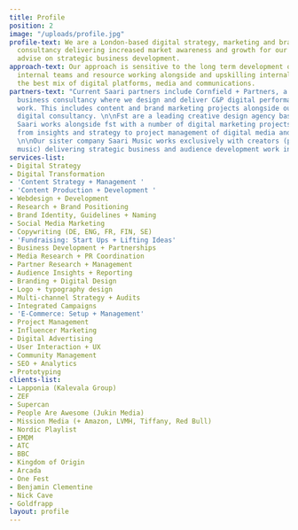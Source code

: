 ```yaml
---
title: Profile
position: 2
image: "/uploads/profile.jpg"
profile-text: We are a London-based digital strategy, marketing and brand development
  consultancy delivering increased market awareness and growth for our clients alongside
  advise on strategic business development.
approach-text: Our approach is sensitive to the long term development of our clients
  internal teams and resource working alongside and upskilling internal teams with
  the best mix of digital platforms, media and communications.
partners-text: "Current Saari partners include Cornfield + Partners, a London based
  business consultancy where we design and deliver C&P digital performance and marketing
  work. This includes content and brand marketing projects alongside our strategic
  digital consultancy. \n\nFst are a leading creative design agency based in Marlow,
  Saari works alongside fst with a number of digital marketing projects that span
  from insights and strategy to project management of digital media and content marketing.
  \n\nOur sister company Saari Music works exclusively with creators (primarily in
  music) delivering strategic business and audience development work in content marketing."
services-list:
- Digital Strategy
- Digital Transformation
- 'Content Strategy + Management '
- 'Content Production + Development '
- Webdesign + Development
- Research + Brand Positioning
- Brand Identity, Guidelines + Naming
- Social Media Marketing
- Copywriting (DE, ENG, FR, FIN, SE)
- 'Fundraising: Start Ups + Lifting Ideas'
- Business Development + Partnerships
- Media Research + PR Coordination
- Partner Research + Management
- Audience Insights + Reporting
- Branding + Digital Design
- Logo + typography design
- Multi-channel Strategy + Audits
- Integrated Campaigns
- 'E-Commerce: Setup + Management'
- Project Management
- Influencer Marketing
- Digital Advertising
- User Interaction + UX
- Community Management
- SEO + Analytics
- Prototyping
clients-list:
- Lapponia (Kalevala Group)
- ZEF
- Supercan
- People Are Awesome (Jukin Media)
- Mission Media (+ Amazon, LVMH, Tiffany, Red Bull)
- Nordic Playlist
- EMDM
- ATC
- BBC
- Kingdom of Origin
- Arcada
- One Fest
- Benjamin Clementine
- Nick Cave
- Goldfrapp
layout: profile
---
```


